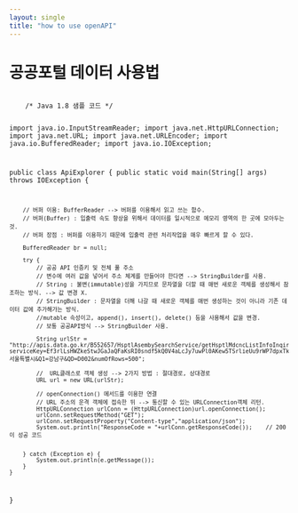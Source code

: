 ```yaml
---
layout: single
title: "how to use openAPI"
---
```


# 공공포털 데이터 사용법 

  <code>
    /* Java 1.8 샘플 코드 */


import java.io.InputStreamReader;
import java.net.HttpURLConnection;
import java.net.URL;
import java.net.URLEncoder;
import java.io.BufferedReader;
import java.io.IOException;

public class ApiExplorer {
    public static void main(String[] args) throws IOException {

        // 버퍼 이용: BufferReader --> 버퍼를 이용해서 읽고 쓰는 함수.
        // 버퍼(Buffer) : 입출력 속도 향상을 위해서 데이터를 일시적으로 메모리 영역의 한 곳에 모아두는 것.
        // 버퍼 장점 : 버퍼를 이용하기 때문에 입출력 관련 처리작업을 매우 빠르게 할 수 있다.

        BufferedReader br = null;

        try {
            // 공공 API 인증키 및 전체 풀 주소
            // 변수에 여러 값을 넣어서 주소 체계를 만들어야 한다면 --> StringBuilder를 사용.
            // String : 불변(immutable)성을 가지므로 문자열을 더할 때 매번 새로운 객체를 생성해서 참조하는 방식. --> 값 변경 X.
            // StringBuilder : 문자열을 더해 나갈 때 새로운 객체를 매번 생성하는 것이 아니라 기존 데이터 값에 추가해가는 방식.
            //mutable 속성이고, append(), insert(), delete() 등을 사용해서 값을 변경.
            // 보통 공공API방식 --> StringBuilder 사용.

            String urlStr = "http://apis.data.go.kr/B552657/HsptlAsembySearchService/getHsptlMdcncListInfoInqire?serviceKey=Ef3rlLsHWZkeStwJGaJaQFaKsRI0sndf5kQ0V4aLcJy7uwPl0AKew5TSrlieUu9rWP7dpxTk0VOBrWMrzgSM3g%3D%3D&Q0=서울특별시&Q1=강남구&QD=D002&numOfRows=500";
            
            //  URL클래스로 객체 생성 --> 2가지 방법 : 절대경로, 상대경로
            URL url = new URL(urlStr);

            // openConnection() 메서드를 이용한 연결
            // URL 주소의 운격 객체에 접속한 뒤 --> 통신할 수 있는 URLConnection객체 리턴.
            HttpURLConnection urlConn = (HttpURLConnection)url.openConnection();
            urlConn.setRequestMethod("GET");
            urlConn.setRequestProperty("Content-type","application/json");
            System.out.println("ResponseCode = "+urlConn.getResponseCode());	// 200이 성공 코드
            
        
        } catch (Exception e) {
            System.out.println(e.getMessage());
        }
    }
}

  </code>

